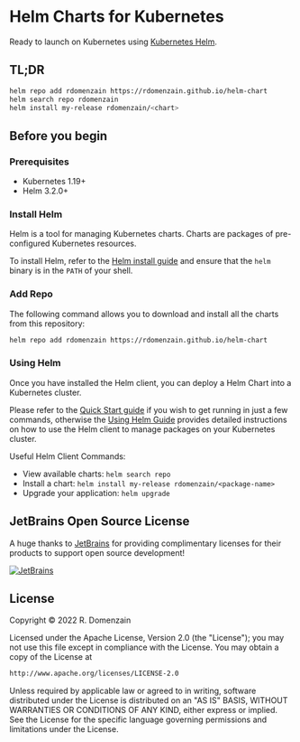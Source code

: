 # Helm Charts for Kubernetes

Ready to launch on Kubernetes using [Kubernetes Helm](https://github.com/helm/helm).

## TL;DR

```bash
helm repo add rdomenzain https://rdomenzain.github.io/helm-chart
helm search repo rdomenzain
helm install my-release rdomenzain/<chart>
```

## Before you begin

### Prerequisites

- Kubernetes 1.19+
- Helm 3.2.0+

### Install Helm

Helm is a tool for managing Kubernetes charts. Charts are packages of pre-configured Kubernetes resources.

To install Helm, refer to the [Helm install guide](https://github.com/helm/helm#install) and ensure that the `helm` binary is in the `PATH` of your shell.

### Add Repo

The following command allows you to download and install all the charts from this repository:

```bash
helm repo add rdomenzain https://rdomenzain.github.io/helm-chart
```

### Using Helm

Once you have installed the Helm client, you can deploy a Helm Chart into a Kubernetes cluster.

Please refer to the [Quick Start guide](https://helm.sh/docs/intro/quickstart/) if you wish to get running in just a few commands, otherwise the [Using Helm Guide](https://helm.sh/docs/intro/using_helm/) provides detailed instructions on how to use the Helm client to manage packages on your Kubernetes cluster.

Useful Helm Client Commands:

- View available charts: `helm search repo`
- Install a chart: `helm install my-release rdomenzain/<package-name>`
- Upgrade your application: `helm upgrade`

## JetBrains Open Source License

A huge thanks to [JetBrains](https://www.jetbrains.com/) for providing complimentary licenses for their products to support open source development!

[![JetBrains](https://resources.jetbrains.com/storage/products/jetbrains/img/meta/preview.png)](https://www.jetbrains.com/)

## License

Copyright &copy; 2022 R. Domenzain

Licensed under the Apache License, Version 2.0 (the "License");
you may not use this file except in compliance with the License.
You may obtain a copy of the License at

```txt
http://www.apache.org/licenses/LICENSE-2.0
```

Unless required by applicable law or agreed to in writing, software
distributed under the License is distributed on an "AS IS" BASIS,
WITHOUT WARRANTIES OR CONDITIONS OF ANY KIND, either express or implied.
See the License for the specific language governing permissions and
limitations under the License.
